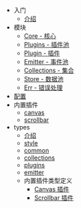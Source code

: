 - 入门
  - [介绍](/)
- 模块
  - [Core - 核心](/modules/core)
  - [Plugins - 插件池](/modules/plugins)
  - [Plugin - 插件](/modules/plugin)
  - [Emitter - 事件池](/modules/emitter)
  - [Collections - 集合](/modules/collections)
  - [Store - 数据池](/modules/store)
  - [Err - 错误处理](/modules/err)
- [配置](/config/index)
- 内置插件
  - [canvas](/insidePlugins/canvas)
  - [scrollbar](/insidePlugins/scrollbar)
- types
  - [介绍](/types/about)
  - [style](/types/style)
  - [common](/types/common)
  - [collections](/types/collections)
  - [plugins](/types/plugins)
  - [emitter](/types/emitter)
  - 内置插件类型定义
    - [Canvas 插件](/types/plugin/canvas)
    - [Scrollbar 插件](/types/plugin/scrollbar)
